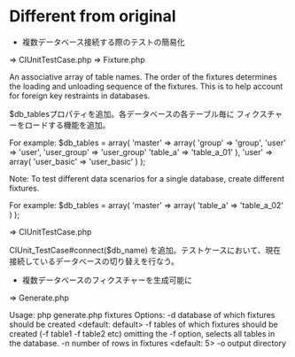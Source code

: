 # Different from original


* 複数データベース接続する際のテストの簡易化

=> CIUnitTestCase.php
=> Fixture.php

An associative array of table names. The order of the fixtures
determines the loading and unloading sequence of the fixtures. This is 
to help account for foreign key restraints in databases.

$db_tablesプロパティを追加。各データベースの各テーブル毎に
フィクスチャーをロードする機能を追加。


For example:
$db_tables = array(
    'master' => array(
        'group' => 'group',
        'user' => 'user',
        'user_group' => 'user_group'
        'table_a' => 'table_a_01'
    ),
    'user' => array(
        'user_basic' => 'user_basic'
    )
);

Note: To test different data scenarios for a single database, create
different fixtures.

For example:
$db_tables = array(
    'master' => array(
        'table_a' => 'table_a_02'
    )
);

=> CIUnitTestCase.php

CIUnit_TestCase#connect($db_name)
を追加。テストケースにおいて、現在接続しているデータベースの切り替えを行なう。


* 複数データベースのフィクスチャーを生成可能に

=> Generate.php

Usage:
    php generate.php fixtures <options>
Options:
    -d  database of which fixtures should be created <default: default>
    -f  tables of which fixtures should be created (-f table1 -f table2 etc)
         omitting the -f option, selects all tables in the database.
    -n  number of rows in fixtures <default: 5>
    -o  output directory